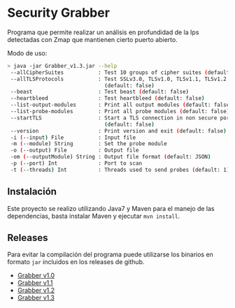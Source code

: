 # Security Grabber

Programa que permite realizar un análisis en profundidad de la Ips detectadas con Zmap que mantienen cierto puerto abierto.

Modo de uso:
```sh
> java -jar Grabber_v1.3.jar --help
 --allCipherSuites           : Test 10 groups of cipher suites (default: false)
 --allTLSProtocols           : Test SSLv3.0, TLSv1.0, TLSv1.1, TLSv1.2
                               (default: false)
 --beast                     : Test beast (default: false)
 --heartbleed                : Test heartbleed (default: false)
 --list-output-modules       : Print all output modules (default: false)
 --list-probe-modules        : Print all probe modules (default: false)
 --startTLS                  : Start a TLS connection in non secure port
                               (default: false)
 --version                   : Print version and exit (default: false)
 -i (--input) File           : Input file
 -m (--module) String        : Set the probe module
 -o (--output) File          : Output file
 -om (--outputModule) String : Output file format (default: JSON)
 -p (--port) Int             : Port to scan
 -t (--threads) Int          : Threads used to send probes (default: 1)

```

## Instalación
Este proyecto se realizo utilizando Java7 y Maven para el manejo de las dependencias, basta instalar Maven y ejecutar `mvn install`.

## Releases
Para evitar la compilación del programa puede utilizarse los binarios en formato `jar` incluidos en los releases de github.
* [Grabber v1.0](https://github.com/eacha/Grabber/releases/tag/v1.0)
* [Grabber v1.1](https://github.com/eacha/Grabber/releases/tag/v1.1)
* [Grabber v1.2](https://github.com/eacha/Grabber/releases/tag/v1.2)
* [Grabber v1.3](https://github.com/eacha/Grabber/releases/tag/v1.3)
